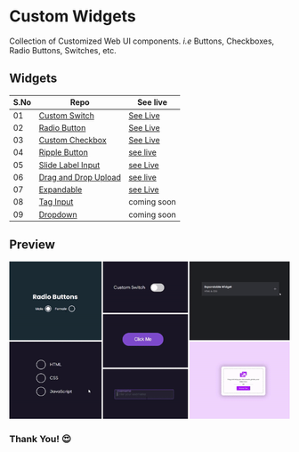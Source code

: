 # Custom Widgets

Collection of Customized Web UI components. _i.e_ Buttons, Checkboxes, Radio Buttons, Switches, etc.

## Widgets

| S.No | Repo                               | See live                  |
| ---- | ---------------------------------- | ------------------------- |
| 01   | [Custom Switch][switch]            | [See Live][switch-live]   |
| 02   | [Radio Button][radio]              | [See Live][radio-live]    |
| 03   | [Custom Checkbox][checkbox]        | [See Live][checkbox-live] |
| 04   | [Ripple Button][ripple-btn]        | [see live][ripple-live]   |
| 05   | [Slide Label Input][slide-input]   | [see Live][slide-i-live]  |
| 06   | [Drag and Drop Upload][dnd-upload] | [see live][dnd-live]      |
| 07   | [Expandable][expandable]           | [see Live][expd-live]     |
| 08   | [Tag Input][tag-input]             | coming soon               |
| 09   | [Dropdown][dropdown]               | coming soon               |

## **Preview**

<img src=".github/assets/preview.gif" alt="preview" width="2000" />

### **Thank You!** 😍

[switch]: https://github.com/hicodersofficial/custom-html-css-js-widgets/tree/main/switch
[switch-live]: https://codepen.io/hicoders/pen/GRyVjVy
[radio]: https://github.com/hicodersofficial/custom-html-css-js-widgets/tree/main/radio
[radio-live]: https://codepen.io/hicoders/pen/QWQLara
[checkbox]: https://github.com/hicodersofficial/custom-html-css-js-widgets/tree/main/checkbox
[checkbox-live]: https://codepen.io/hicoders/pen/MWQWrPG
[ripple-btn]: https://github.com/hicodersofficial/custom-html-css-js-widgets/tree/main/ripple-button
[ripple-live]: https://codepen.io/hicoders/pen/MWQKPOo
[slide-input]: https://github.com/hicodersofficial/custom-html-css-js-widgets/tree/main/slide-label-input
[slide-i-live]: https://codepen.io/hicoders/pen/xxYbyRN
[dnd-upload]: https://github.com/hicodersofficial/custom-html-css-js-widgets/tree/main/drag-and-drop-upload
[dnd-live]: https://codepen.io/hicoders/pen/oNEYXZZ
[expandable]: https://github.com/hicodersofficial/custom-html-css-js-widgets/tree/main/expandable
[expd-live]: https://codepen.io/hicoders/pen/bGLVQpY
[tag-input]: https://github.com/hicodersofficial/custom-html-css-js-widgets/tree/main/tag-input-field
[dropdown]: https://github.com/hicodersofficial/custom-html-css-js-widgets/tree/main/dropdown
